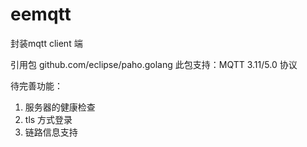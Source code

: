 # eemqtt 
封装mqtt client 端

引用包 github.com/eclipse/paho.golang
此包支持：MQTT 3.11/5.0 协议

待完善功能：
1. 服务器的健康检查
2. tls 方式登录
3. 链路信息支持

